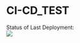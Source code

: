# CI-CD_TEST
Status of Last Deployment:<br>
<img src="https://github.com/BakurD/CI-CD_TEST/workflows/CI-CD_pipeline_to_AWS_EC2/badge.svg?branch=main"><br>
